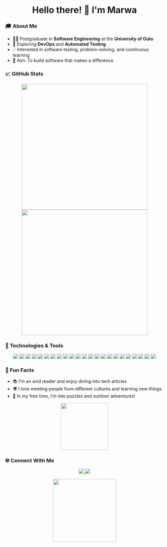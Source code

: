 <div align="center">
  <h1 style="display: inline;">Hello there! 👋 I'm Marwa</h1>
 
</div>









### 🎓 About Me

- 👩‍💻 Postgraduate in **Software Engineering** at the **University of Oulu**
- 🌱 Exploring **DevOps** and **Automated Testing**
- 💡 Interested in software testing, problem-solving, and continuous learning
- 🎯 Aim: To build software that makes a difference

### 📈 GitHub Stats

<p align="center">
  <img src="https://github-readme-stats.vercel.app/api?username=Marwa-Khan&show_icons=true&theme=radical&count_private=true" width="400">
 <img src="https://github-readme-streak-stats.herokuapp.com/?user=Marwa-Khan&theme=radical" width="400">


</p>

### 🔧 Technologies & Tools

<p align="center">
  <img src="https://img.shields.io/badge/Linux-FCC624?style=for-the-badge&logo=linux&logoColor=black">
  <img src="https://img.shields.io/badge/Python-3776AB?style=for-the-badge&logo=python&logoColor=white">
  <img src="https://img.shields.io/badge/Matlab-EF5B24?style=for-the-badge&logo=matlab&logoColor=white">
  <img src="https://img.shields.io/badge/R programming-276DC3?style=for-the-badge&logo=r&logoColor=white">
  <img src="https://img.shields.io/badge/React Native-61DAFB?style=for-the-badge&logo=react&logoColor=black">
  
  <img src="https://img.shields.io/badge/JavaScript-F7DF1E?style=for-the-badge&logo=javascript&logoColor=black">
  <img src="https://img.shields.io/badge/C-00599C?style=for-the-badge&logo=c&logoColor=white">
  <img src="https://img.shields.io/badge/C%2B%2B-F34B7D?style=for-the-badge&logo=c%2B%2B&logoColor=white">
  <img src="https://img.shields.io/badge/Git-F05032?style=for-the-badge&logo=git&logoColor=white">
  <img src="https://img.shields.io/badge/Docker-2496ED?style=for-the-badge&logo=docker&logoColor=white">
  <img src="https://img.shields.io/badge/Kubernetes-326CE5?style=for-the-badge&logo=kubernetes&logoColor=white">
  <img src="https://img.shields.io/badge/DevOps-0078D4?style=for-the-badge&logo=devops&logoColor=white">
  <img src="https://img.shields.io/badge/GitHub-181717?style=for-the-badge&logo=github&logoColor=white">
  <img src="https://img.shields.io/badge/VS%20Code-0078D4?style=for-the-badge&logo=visual-studio-code&logoColor=white">
  <img src="https://img.shields.io/badge/OpenShift-EE0000?style=for-the-badge&logo=redhatopenshift&logoColor=white">
  <img src="https://img.shields.io/badge/Firebase-FFCA28?style=for-the-badge&logo=firebase&logoColor=black">
  <img src="https://img.shields.io/badge/SQL-4479A1?style=for-the-badge&logo=mysql&logoColor=white">
  <img src="https://img.shields.io/badge/GitLab-FC6D26?style=for-the-badge&logo=gitlab&logoColor=white"> 

  <img src="https://img.shields.io/badge/VS%20Code-0078D4?style=for-the-badge&logo=visual-studio-code&logoColor=white"> 
  <img src="https://img.shields.io/badge/Agile Methodologies-239922?style=for-the-badge&logo=agile&logoColor=white">
  <img src="https://img.shields.io/badge/Jira-0052CC?style=for-the-badge&logo=jira&logoColor=white">
  <img src="https://img.shields.io/badge/Figma-F24E1E?style=for-the-badge&logo=figma&logoColor=black">
  <img src="https://img.shields.io/badge/Canva-00C4CC?style=for-the-badge&logo=canva&logoColor=white">
</p>

### 🎉 Fun Facts

- 📚 I’m an avid reader and enjoy diving into tech articles
- 🌍 I love meeting people from different cultures and learning new things
- 🧩 In my free time, I’m into puzzles and outdoor adventures!
<p align="center">
  <img src="https://media.giphy.com/media/13HgwGsXF0aiGY/giphy.gif" width="150">
</p>

### 🌐 Connect With Me

<p align="center">
  <a href="https://www.linkedin.com/in/marwa-khan-a868b320b/" target="_blank">
    <img src="https://img.shields.io/badge/LinkedIn-blue?style=for-the-badge&logo=linkedin&logoColor=white">
  </a>
  <a href="marwakhan1st@gmail.com">
    <img src="https://img.shields.io/badge/Email-red?style=for-the-badge&logo=gmail&logoColor=white">
  </a>
</p>

<p align="center">
  <img src="https://media.giphy.com/media/jdPMeyv9rn0hZHh8n9/giphy.gif" width="200">
</p>




